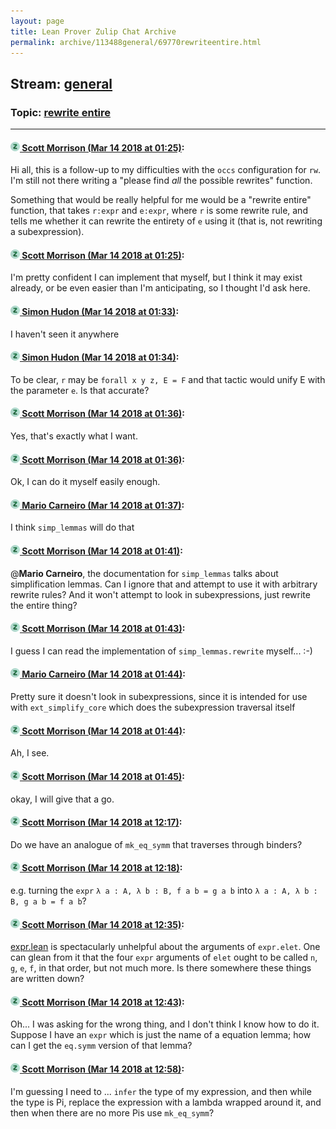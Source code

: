 ```yaml
---
layout: page
title: Lean Prover Zulip Chat Archive 
permalink: archive/113488general/69770rewriteentire.html
---
```


## Stream: [general](index.html)
### Topic: [rewrite entire](69770rewriteentire.html)

---

#### [![Click to go to Zulip](../../assets/img/zulip2.png) Scott Morrison (Mar 14 2018 at 01:25)](https://leanprover.zulipchat.com/#narrow/stream/113488-general/topic/rewrite%20entire/near/123679200):
Hi all, this is a follow-up to my difficulties with the `occs` configuration for `rw`. I'm still not there writing a "please find _all_ the possible rewrites" function.

Something that would be really helpful for me would be a "rewrite entire" function, that takes `r:expr` and `e:expr`, where `r` is some rewrite rule, and tells me whether it can rewrite the entirety of `e` using it (that is, not rewriting a subexpression).

#### [![Click to go to Zulip](../../assets/img/zulip2.png) Scott Morrison (Mar 14 2018 at 01:25)](https://leanprover.zulipchat.com/#narrow/stream/113488-general/topic/rewrite%20entire/near/123679208):
I'm pretty confident I can implement that myself, but I think it may exist already, or be even easier than I'm anticipating, so I thought I'd ask here.

#### [![Click to go to Zulip](../../assets/img/zulip2.png) Simon Hudon (Mar 14 2018 at 01:33)](https://leanprover.zulipchat.com/#narrow/stream/113488-general/topic/rewrite%20entire/near/123679467):
I haven't seen it anywhere

#### [![Click to go to Zulip](../../assets/img/zulip2.png) Simon Hudon (Mar 14 2018 at 01:34)](https://leanprover.zulipchat.com/#narrow/stream/113488-general/topic/rewrite%20entire/near/123679514):
To be clear, `r` may be `forall x y z, E = F` and that tactic would unify E with the parameter `e`. Is that accurate?

#### [![Click to go to Zulip](../../assets/img/zulip2.png) Scott Morrison (Mar 14 2018 at 01:36)](https://leanprover.zulipchat.com/#narrow/stream/113488-general/topic/rewrite%20entire/near/123679591):
Yes, that's exactly what I want.

#### [![Click to go to Zulip](../../assets/img/zulip2.png) Scott Morrison (Mar 14 2018 at 01:36)](https://leanprover.zulipchat.com/#narrow/stream/113488-general/topic/rewrite%20entire/near/123679595):
Ok, I can do it myself easily enough.

#### [![Click to go to Zulip](../../assets/img/zulip2.png) Mario Carneiro (Mar 14 2018 at 01:37)](https://leanprover.zulipchat.com/#narrow/stream/113488-general/topic/rewrite%20entire/near/123679602):
I think `simp_lemmas` will do that

#### [![Click to go to Zulip](../../assets/img/zulip2.png) Scott Morrison (Mar 14 2018 at 01:41)](https://leanprover.zulipchat.com/#narrow/stream/113488-general/topic/rewrite%20entire/near/123679758):
@**Mario Carneiro**, the documentation for `simp_lemmas` talks about simplification lemmas. Can I ignore that and
 attempt to use it with arbitrary rewrite rules? And it won't attempt to look in subexpressions, just rewrite the entire thing?

#### [![Click to go to Zulip](../../assets/img/zulip2.png) Scott Morrison (Mar 14 2018 at 01:43)](https://leanprover.zulipchat.com/#narrow/stream/113488-general/topic/rewrite%20entire/near/123679823):
I guess I can read the implementation of `simp_lemmas.rewrite` myself... :-)

#### [![Click to go to Zulip](../../assets/img/zulip2.png) Mario Carneiro (Mar 14 2018 at 01:44)](https://leanprover.zulipchat.com/#narrow/stream/113488-general/topic/rewrite%20entire/near/123679869):
Pretty sure it doesn't look in subexpressions, since it is intended for use with `ext_simplify_core` which does the subexpression traversal itself

#### [![Click to go to Zulip](../../assets/img/zulip2.png) Scott Morrison (Mar 14 2018 at 01:44)](https://leanprover.zulipchat.com/#narrow/stream/113488-general/topic/rewrite%20entire/near/123679871):
Ah, I see.

#### [![Click to go to Zulip](../../assets/img/zulip2.png) Scott Morrison (Mar 14 2018 at 01:45)](https://leanprover.zulipchat.com/#narrow/stream/113488-general/topic/rewrite%20entire/near/123679881):
okay, I will give that a go.

#### [![Click to go to Zulip](../../assets/img/zulip2.png) Scott Morrison (Mar 14 2018 at 12:17)](https://leanprover.zulipchat.com/#narrow/stream/113488-general/topic/rewrite%20entire/near/123698442):
Do we have an analogue of `mk_eq_symm` that traverses through binders?

#### [![Click to go to Zulip](../../assets/img/zulip2.png) Scott Morrison (Mar 14 2018 at 12:18)](https://leanprover.zulipchat.com/#narrow/stream/113488-general/topic/rewrite%20entire/near/123698486):
e.g. turning the `expr` `λ a : A, λ b : B, f a b = g a b` into `λ a : A, λ b : B, g a b = f a b`?

#### [![Click to go to Zulip](../../assets/img/zulip2.png) Scott Morrison (Mar 14 2018 at 12:35)](https://leanprover.zulipchat.com/#narrow/stream/113488-general/topic/rewrite%20entire/near/123698913):
[expr.lean](https://github.com/leanprover/lean/blob/master/library/init/meta/expr.lean) is spectacularly unhelpful about the arguments of `expr.elet`. One can glean from it that the four `expr` arguments of `elet` ought to be called `n`, `g`, `e`, `f`, in that order, but not much more. Is there somewhere these things are written down?

#### [![Click to go to Zulip](../../assets/img/zulip2.png) Scott Morrison (Mar 14 2018 at 12:43)](https://leanprover.zulipchat.com/#narrow/stream/113488-general/topic/rewrite%20entire/near/123699122):
Oh... I was asking for the wrong thing, and I don't think I know how to do it. Suppose I have an `expr` which is just the name of a equation lemma; how can I get the `eq.symm` version of that lemma?

#### [![Click to go to Zulip](../../assets/img/zulip2.png) Scott Morrison (Mar 14 2018 at 12:58)](https://leanprover.zulipchat.com/#narrow/stream/113488-general/topic/rewrite%20entire/near/123699509):
I'm guessing I need to ... `infer` the type of my expression, and then while the type is Pi, replace the expression with a lambda wrapped around it, and then when there are no more Pis use `mk_eq_symm`?

